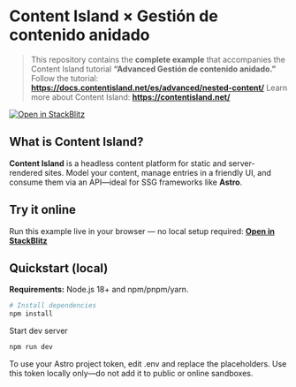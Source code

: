 # Content Island × Gestión de contenido anidado

> This repository contains the **complete example** that accompanies the Content Island tutorial **“Advanced Gestión de contenido anidado.”**
> Follow the tutorial: **https://docs.contentisland.net/es/advanced/nested-content/**
> Learn more about Content Island: **https://contentisland.net/**

[![Open in StackBlitz](https://developer.stackblitz.com/img/open_in_stackblitz.svg)]()

## What is Content Island?
**Content Island** is a headless content platform for static and server-rendered sites.
Model your content, manage entries in a friendly UI, and consume them via an API—ideal for SSG frameworks like **Astro**.

## Try it online
Run this example live in your browser — no local setup required:
**[Open in StackBlitz]()**

## Quickstart (local)

**Requirements:** Node.js 18+ and npm/pnpm/yarn.

```bash
# Install dependencies
npm install
```

Start dev server

```bash
npm run dev
```

To use your Astro project token, edit .env and replace the placeholders. Use this token locally only—do not add it to public or online sandboxes.
